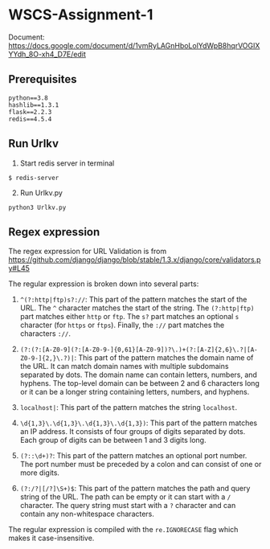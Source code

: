 # WSCS-Assignment-1

Document: https://docs.google.com/document/d/1vmRyLAGnHboLolYdWpB8hqrVOGIXYYdh_8O-xh4_D7E/edit


## Prerequisites

```
python==3.8
hashlib==1.3.1
flask==2.2.3
redis==4.5.4
```

## Run Urlkv

1. Start redis server in terminal

```
$ redis-server
```

2. Run Urlkv.py

```
python3 Urlkv.py
```

## Regex expression

The regex expression for URL Validation is from https://github.com/django/django/blob/stable/1.3.x/django/core/validators.py#L45

The regular expression is broken down into several parts:

1. `^(?:http|ftp)s?://`: This part of the pattern matches the start of the URL. The `^` character matches the start of the string. The `(?:http|ftp)` part matches either `http` or `ftp`. The `s?` part matches an optional `s` character (for `https` or `ftps`). Finally, the `://` part matches the characters `://`.

2. `(?:(?:[A-Z0-9](?:[A-Z0-9-]{0,61}[A-Z0-9])?\.)+(?:[A-Z]{2,6}\.?|[A-Z0-9-]{2,}\.?)|`: This part of the pattern matches the domain name of the URL. It can match domain names with multiple subdomains separated by dots. The domain name can contain letters, numbers, and hyphens. The top-level domain can be between 2 and 6 characters long or it can be a longer string containing letters, numbers, and hyphens.

3. `localhost|`: This part of the pattern matches the string `localhost`.

4. `\d{1,3}\.\d{1,3}\.\d{1,3}\.\d{1,3})`: This part of the pattern matches an IP address. It consists of four groups of digits separated by dots. Each group of digits can be between 1 and 3 digits long.

5. `(?::\d+)?`: This part of the pattern matches an optional port number. The port number must be preceded by a colon and can consist of one or more digits.

6. `(?:/?|[/?]\S+)$`: This part of the pattern matches the path and query string of the URL. The path can be empty or it can start with a `/` character. The query string must start with a `?` character and can contain any non-whitespace characters.

The regular expression is compiled with the `re.IGNORECASE` flag which makes it case-insensitive.
